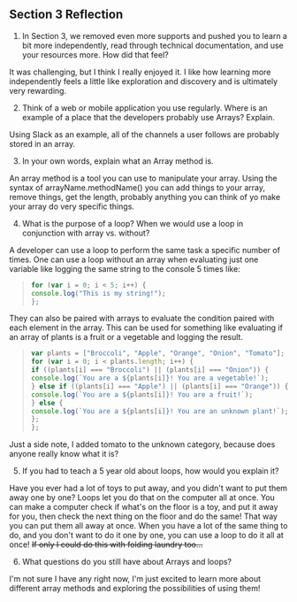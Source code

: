 ## Section 3 Reflection

1. In Section 3, we removed even more supports and pushed you to learn a bit more independently, read through technical documentation, and use your resources more. How did that feel?

It was challenging, but I think I really enjoyed it. I like how learning more independently feels a little like exploration and discovery and is ultimately very rewarding.

2. Think of a web or mobile application you use regularly. Where is an example of a place that the developers probably use Arrays? Explain.

Using Slack as an example, all of the channels a user follows are probably stored in an array.

3. In your own words, explain what an Array method is.

An array method is a tool you can use to manipulate your array. Using the syntax of arrayName.methodName() you can add things to your array, remove things, get the length, probably anything you can think of yo make your array do very specific things.

4. What is the purpose of a loop? When we would use a loop in conjunction with array vs. without?

A developer can use a loop to perform the same task a specific number of times. One can use a loop without an array when evaluating just one variable like logging the same string to the console 5 times like:

> ```javascript
> for (var i = 0; i < 5; i++) {
> console.log("This is my string!");
> };

They can also be paired with arrays to evaluate the condition paired with each element in the array. This can be used for something like evaluating if an array of plants is a fruit or a vegetable and logging the result.
> ```javascript
> var plants = ["Broccoli", "Apple", "Orange", "Onion", "Tomato"];
> for (var i = 0; i < plants.length; i++) {
> if ((plants[i] === "Broccoli") || (plants[i] === "Onion")) {
> console.log(`You are a ${plants[i]}! You are a vegetable!`);
> } else if ((plants[i] === "Apple") || (plants[i] === "Orange")) {
> console.log(`You are a ${plants[i]}! You are a fruit!`);
> } else {
> console.log(`You are a ${plants[i]}! You are an unknown plant!`);
> };
> };

Just a side note, I added tomato to the unknown category, because does anyone really know what it is?

5. If you had to teach a 5 year old about loops, how would you explain it?

Have you ever had a lot of toys to put away, and you didn't want to put them away one by one? Loops let you do that on the computer all at once. You can make a computer check if what's on the floor is a toy, and put it away for you, then check the next thing on the floor and do the same! That way you can put them all away at once. When you have a lot of the same thing to do, and you don't want to do it one by one, you can use a loop to do it all at once! ~~If only I could do this with folding laundry too...~~

6. What questions do you still have about Arrays and loops?

I'm not sure I have any right now, I'm just excited to learn more about different array methods and exploring the possibilities of using them!
